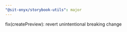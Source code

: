 ```yaml
---
"@sit-onyx/storybook-utils": major
---
```


fix(createPreview): revert unintentional breaking change
